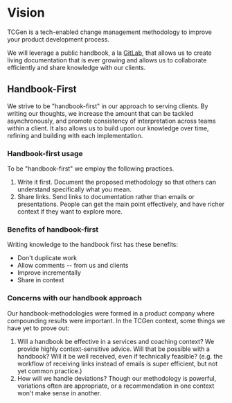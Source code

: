 # Vision

TCGen is a tech-enabled change management methodology to improve your product development process.

We will leverage a public handbook, a la [GitLab](https://handbook.gitlab.com), that allows us to create living documentation that is ever growing and allows us to collaborate efficiently and share knowledge with our clients.

## Handbook-First

We strive to be "handbook-first" in our approach to serving clients. By writing our thoughts, we increase the amount that can be tackled asynchronously, and promote consistency of interpretation across teams within a client. It also allows us to build upon our knowledge over time, refining and building with each implementation.

### Handbook-first usage

To be "handbook-first" we employ the following practices.

1. Write it first. Document the proposed methodology so that others can understand specifically what you mean.&#x20;
2. Share links. Send links to documentation rather than emails or presentations. People can get the main point effectively, and have richer context if they want to explore more.

### Benefits of handbook-first

Writing knowledge to the handbook first has these benefits:

* Don't duplicate work
* Allow comments -- from us and clients
* Improve incrementally
* Share in context

### Concerns with our handbook approach

Our handbook-methodologies were formed in a product company where compounding results were important. In the TCGen context, some things we have yet to prove out:

1. Will a handbook be effective in a services and coaching context? We provide highly context-sensitive advice. Will that be possible with a handbook? Will it be well received, even if technically feasible? (e.g. the workflow of receiving links instead of emails is super efficient, but not yet common practice.)
2. How will we handle deviations? Though our methodology is powerful, variations often are appropriate, or a recommendation in one context won't make sense in another.

